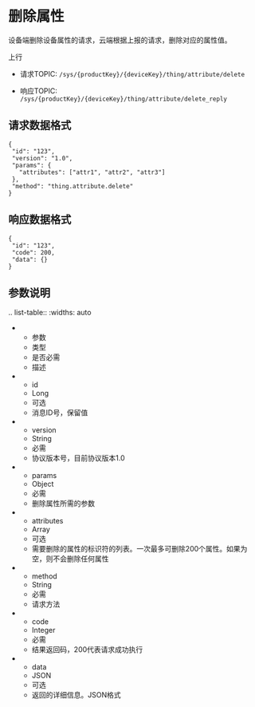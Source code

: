 # 删除属性

设备端删除设备属性的请求，云端根据上报的请求，删除对应的属性值。

上行
- 请求TOPIC: `/sys/{productKey}/{deviceKey}/thing/attribute/delete`

- 响应TOPIC: `/sys/{productKey}/{deviceKey}/thing/attribute/delete_reply`

## 请求数据格式

```
{
 "id": "123",
 "version": "1.0",
 "params": {
   "attributes": ["attr1", "attr2", "attr3"]
 },
 "method": "thing.attribute.delete"
}
```

## 响应数据格式

```
{
 "id": "123",
 "code": 200,
 "data": {}
}

```

## 参数说明

.. list-table::
   :widths: auto

   * - 参数
     - 类型
     - 是否必需
     - 描述
   * - id
     - Long
     - 可选
     - 消息ID号，保留值
   * - version
     - String
     - 必需
     - 协议版本号，目前协议版本1.0
   * - params
     - Object
     - 必需
     - 删除属性所需的参数
   * - attributes
     - Array
     - 可选
     - 需要删除的属性的标识符的列表。一次最多可删除200个属性。如果为空，则不会删除任何属性
   * - method
     - String
     - 必需
     - 请求方法
   * - code
     - Integer
     - 必需
     - 结果返回码，200代表请求成功执行
   * - data
     - JSON
     - 可选
     - 返回的详细信息。JSON格式



<!--end-->
